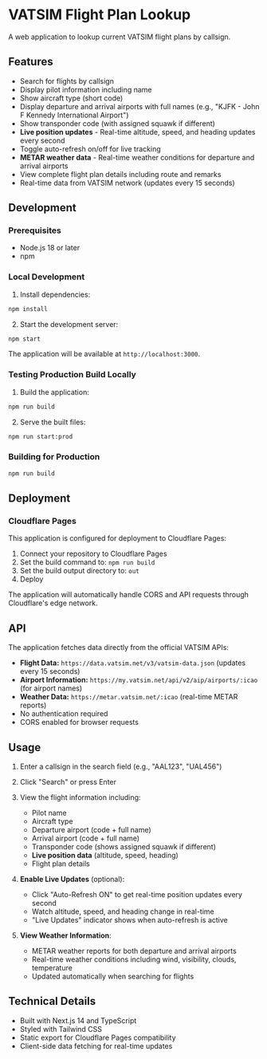 # VATSIM Flight Plan Lookup

A web application to lookup current VATSIM flight plans by callsign.

## Features

- Search for flights by callsign
- Display pilot information including name
- Show aircraft type (short code)
- Display departure and arrival airports with full names (e.g., "KJFK - John F Kennedy International Airport")
- Show transponder code (with assigned squawk if different)
- **Live position updates** - Real-time altitude, speed, and heading updates every second
- Toggle auto-refresh on/off for live tracking
- **METAR weather data** - Real-time weather conditions for departure and arrival airports
- View complete flight plan details including route and remarks
- Real-time data from VATSIM network (updates every 15 seconds)

## Development

### Prerequisites

- Node.js 18 or later
- npm

### Local Development

1. Install dependencies:
```bash
npm install
```

2. Start the development server:
```bash
npm start
```

The application will be available at `http://localhost:3000`.

### Testing Production Build Locally

1. Build the application:
```bash
npm run build
```

2. Serve the built files:
```bash
npm run start:prod
```

### Building for Production

```bash
npm run build
```

## Deployment

### Cloudflare Pages

This application is configured for deployment to Cloudflare Pages:

1. Connect your repository to Cloudflare Pages
2. Set the build command to: `npm run build`
3. Set the build output directory to: `out`
4. Deploy

The application will automatically handle CORS and API requests through Cloudflare's edge network.

## API

The application fetches data directly from the official VATSIM APIs:
- **Flight Data:** `https://data.vatsim.net/v3/vatsim-data.json` (updates every 15 seconds)
- **Airport Information:** `https://my.vatsim.net/api/v2/aip/airports/:icao` (for airport names)
- **Weather Data:** `https://metar.vatsim.net/:icao` (real-time METAR reports)
- No authentication required
- CORS enabled for browser requests

## Usage

1. Enter a callsign in the search field (e.g., "AAL123", "UAL456")
2. Click "Search" or press Enter
3. View the flight information including:
   - Pilot name
   - Aircraft type
   - Departure airport (code + full name)
   - Arrival airport (code + full name)
   - Transponder code (shows assigned squawk if different)
   - **Live position data** (altitude, speed, heading)
   - Flight plan details

4. **Enable Live Updates** (optional):
   - Click "Auto-Refresh ON" to get real-time position updates every second
   - Watch altitude, speed, and heading change in real-time
   - "Live Updates" indicator shows when auto-refresh is active

5. **View Weather Information**:
   - METAR weather reports for both departure and arrival airports
   - Real-time weather conditions including wind, visibility, clouds, temperature
   - Updated automatically when searching for flights

## Technical Details

- Built with Next.js 14 and TypeScript
- Styled with Tailwind CSS
- Static export for Cloudflare Pages compatibility
- Client-side data fetching for real-time updates